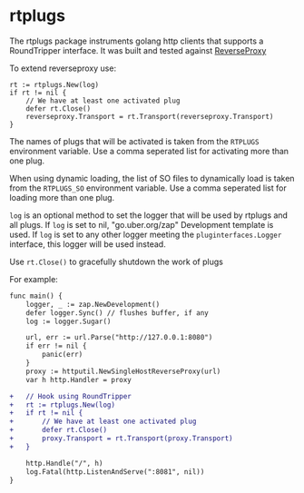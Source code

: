 # rtplugs

The rtplugs package instruments golang http clients that supports a RoundTripper interface.
It was built and tested against [ReverseProxy](https://pkg.go.dev/net/http/httputil#ReverseProxy)

To extend reverseproxy use:
```
rt := rtplugs.New(log)  
if rt != nil {  
    // We have at least one activated plug
    defer rt.Close()
    reverseproxy.Transport = rt.Transport(reverseproxy.Transport)
}
```  
The names of plugs that will be activated is taken from the `RTPLUGS` environment variable. 
Use a comma seperated list for activating more than one plug.

When using dynamic loading, 
the list of SO files to dynamically load is taken from the `RTPLUGS_SO` environment variable.
Use a comma seperated list for loading more than one plug.




`log` is an optional method to set the logger that will be used by 
rtplugs and all plugs. 
If `log` is set to nil, "go.uber.org/zap" Development template is used.
If `log` is set to any other logger meeting the `pluginterfaces.Logger` interface, this logger will be used instead.

Use `rt.Close()` to gracefully shutdown the work of plugs

For example:
```diff
func main() {
	logger, _ := zap.NewDevelopment()
	defer logger.Sync() // flushes buffer, if any
	log := logger.Sugar()

	url, err := url.Parse("http://127.0.0.1:8080")
	if err != nil {
		panic(err)
	}
	proxy := httputil.NewSingleHostReverseProxy(url)
	var h http.Handler = proxy

+	// Hook using RoundTripper
+	rt := rtplugs.New(log)
+	if rt != nil {
+		// We have at least one activated plug
+		defer rt.Close()
+		proxy.Transport = rt.Transport(proxy.Transport)
+	}

	http.Handle("/", h)
	log.Fatal(http.ListenAndServe(":8081", nil))
}
```  
